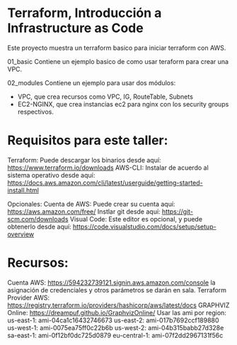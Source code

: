 # Terraform, Introducción a Infrastructure as Code
Este proyecto muestra un terraform basico para iniciar terraform con AWS. 

01_basic
Contiene un ejemplo basico de como usar teraform para crear una VPC. 

02_modules
Contiene un ejemplo para usar dos módulos:
   - VPC, que crea recursos como VPC, IG, RouteTable, Subnets
   - EC2-NGINX, que crea instancias ec2 para nginx con los security groups respectivos. 


# Requisitos para este taller: 
Terraform: Puede descargar los binarios desde aquí: https://www.terraform.io/downloads
AWS-CLI: Instalar de acuerdo al sistema operativo desde aquí: https://docs.aws.amazon.com/cli/latest/userguide/getting-started-install.html

Opcionales: 
Cuenta de AWS: Puede crear su cuenta aquí: https://aws.amazon.com/free/
Instlar git desde aquí: https://git-scm.com/downloads
Visual Code: Este editor es opcional, y puede obtenerlo desde aquí: https://code.visualstudio.com/docs/setup/setup-overview

# Recursos:
Cuenta AWS: https://594232739121.signin.aws.amazon.com/console
 la asignación de credenciales y otros parámetros se darán en sala.
Terraform Provider AWS: https://registry.terraform.io/providers/hashicorp/aws/latest/docs
GRAPHVIZ Online: https://dreampuf.github.io/GraphvizOnline/
Usar las ami por region:
   us-east-1: ami-04ca1c16432746673
   us-east-2: ami-017b7692ccf189880
   us-west-1: ami-0075ea75ff0c22b6b
   us-west-2: ami-04b315babb27d328e
   sa-east-1: ami-0f12bf0dc725d0879
   eu-central-1: ami-07f2dd2967131f56c
